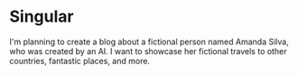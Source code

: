 # Singular
I'm planning to create a blog about a fictional person named Amanda Silva, who was created by an AI. I want to showcase her fictional travels to other countries, fantastic places, and more.
